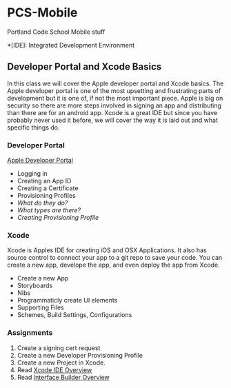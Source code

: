 PCS-Mobile
==========

Portland Code School Mobile stuff

*[IDE]:  Integrated Development Environment


## Developer Portal and Xcode Basics
In this class we will cover the Apple developer portal and Xcode basics. The Apple developer portal is one of the most upsetting and frustrating parts of development but it is one of, if not the most important piece. Apple is big on security so there are more steps involved in signing an app and distributing than there are for an android app. Xcode is a great IDE but since you have probably never used it before, we will cover the way it is laid out and what specific things do.


### Developer Portal
[Apple Developer Portal](https://developer.apple.com/)


* Logging in
* Creating an App ID
* Creating a Certificate
* Provisioning Profiles
* *What do they do?*
* *What types are there?*
* *Creating Provisioning Profile*

### Xcode
Xcode is Apples IDE for creating iOS and OSX Applications. It also has source control to connect your app to a git repo to save your code. You can create a new app, develope the app, and even deploy the app from Xcode.

* Create a new App
* Storyboards
* Nibs
* Programmaticly create UI elements
* Supporting Files
* Schemes, Build Settings, Configurations

### Assignments
1. Create a signing cert request
2. Create a new Developer Provisioning Profile
3. Create a new Project in Xcode.
4. Read [Xcode IDE Overview](https://developer.apple.com/xcode/ide/)
5. Read [Interface Builder Overview](https://developer.apple.com/xcode/interface-builder/)




